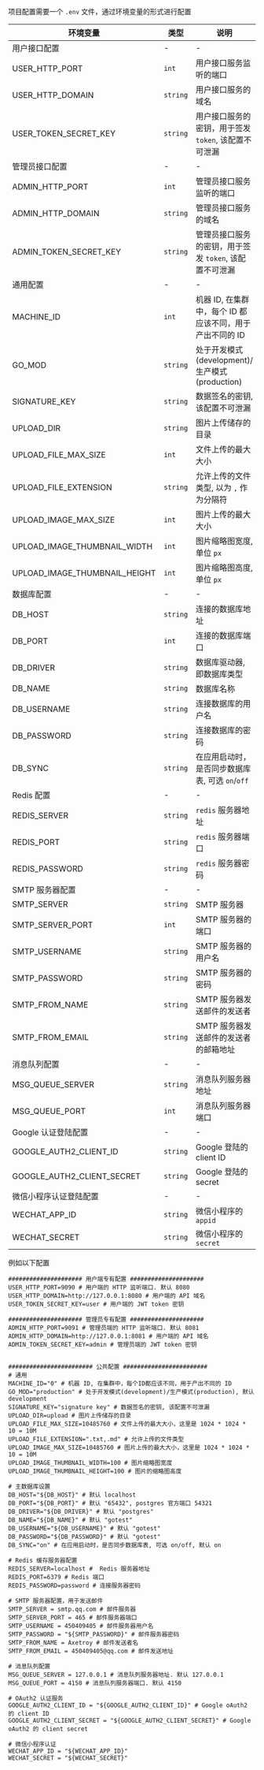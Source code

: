 项目配置需要一个 `.env` 文件，通过环境变量的形式进行配置

| 环境变量                      | 类型     | 说明                                                     | 默认值          |
| ----------------------------- | -------- | -------------------------------------------------------- | --------------- |
| 用户接口配置                  | -        | -                                                        | -               |
| USER_HTTP_PORT                | `int`    | 用户接口服务监听的端口                                   | `8080`          |
| USER_HTTP_DOMAIN              | `string` | 用户接口服务的域名                                       | `""`            |
| USER_TOKEN_SECRET_KEY         | `string` | 用户接口服务的密钥，用于签发 `token`, 该配置不可泄漏     | `""`            |
| 管理员接口配置                | -        | -                                                        | -               |
| ADMIN_HTTP_PORT               | `int`    | 管理员接口服务监听的端口                                 | `8081`          |
| ADMIN_HTTP_DOMAIN             | `string` | 管理员接口服务的域名                                     | `""`            |
| ADMIN_TOKEN_SECRET_KEY        | `string` | 管理员接口服务的密钥，用于签发 `token`, 该配置不可泄漏   | `""`            |
| 通用配置                      | -        | -                                                        | -               |
| MACHINE_ID                    | `int`    | 机器 ID, 在集群中，每个 ID 都应该不同，用于产出不同的 ID | `0`             |
| GO_MOD                        | `string` | 处于开发模式(development)/生产模式(production)           | `development`   |
| SIGNATURE_KEY                 | `string` | 数据签名的密钥, 该配置不可泄漏                           | `signature key` |
| UPLOAD_DIR                    | `string` | 图片上传储存的目录                                       | `upload`        |
| UPLOAD_FILE_MAX_SIZE          | `int`    | 文件上传的最大大小                                       | `10485760`      |
| UPLOAD_FILE_EXTENSION         | `string` | 允许上传的文件类型, 以为 `,` 作为分隔符                  | `.txt,.md`      |
| UPLOAD_IMAGE_MAX_SIZE         | `int`    | 图片上传的最大大小                                       | `10485760`      |
| UPLOAD_IMAGE_THUMBNAIL_WIDTH  | `int`    | 图片缩略图宽度, 单位 `px`                                | `100`           |
| UPLOAD_IMAGE_THUMBNAIL_HEIGHT | `int`    | 图片缩略图高度, 单位 `px`                                | `100`           |
| 数据库配置                    | -        | -                                                        | -               |
| DB_HOST                       | `string` | 连接的数据库地址                                         | `localhost`     |
| DB_PORT                       | `int`    | 连接的数据库端口                                         | `65432`         |
| DB_DRIVER                     | `string` | 数据库驱动器, 即数据库类型                               | `postgres`      |
| DB_NAME                       | `string` | 数据库名称                                               | `gotest`        |
| DB_USERNAME                   | `string` | 连接数据库的用户名                                       | `gotest`        |
| DB_PASSWORD                   | `string` | 连接数据库的密码                                         | `gotest`        |
| DB_SYNC                       | `string` | 在应用启动时，是否同步数据库表, 可选 `on`/`off`          | `on`            |
| Redis 配置                    | -        | -                                                        | -               |
| REDIS_SERVER                  | `string` | `redis` 服务器地址                                       | `localhost`     |
| REDIS_PORT                    | `string` | `redis` 服务器端口                                       | `6379`          |
| REDIS_PASSWORD                | `string` | `redis` 服务器密码                                       | `""`            |
| SMTP 服务器配置               | -        | -                                                        | -               |
| SMTP_SERVER                   | `string` | SMTP 服务器                                              | `""`            |
| SMTP_SERVER_PORT              | `int`    | SMTP 服务器的端口                                        | `""`            |
| SMTP_USERNAME                 | `string` | SMTP 服务器的用户名                                      | `""`            |
| SMTP_PASSWORD                 | `string` | SMTP 服务器的密码                                        | `""`            |
| SMTP_FROM_NAME                | `string` | SMTP 服务器发送邮件的发送者                              | `""`            |
| SMTP_FROM_EMAIL               | `string` | SMTP 服务器发送邮件的发送者的邮箱地址                    | `""`            |
| 消息队列配置                  | -        | -                                                        | -               |
| MSG_QUEUE_SERVER              | `string` | 消息队列服务器地址                                       | `localhost`     |
| MSG_QUEUE_PORT                | `int`    | 消息队列服务器端口                                       | `4150`          |
| Google 认证登陆配置           | -        | -                                                        | -               |
| GOOGLE_AUTH2_CLIENT_ID        | `string` | Google 登陆的 client ID                                  | `""`            |
| GOOGLE_AUTH2_CLIENT_SECRET    | `string` | Google 登陆的 secret                                     | `""`            |
| 微信小程序认证登陆配置        | -        | -                                                        | -               |
| WECHAT_APP_ID                 | `string` | 微信小程序的 `appid`                                     | `""`            |
| WECHAT_SECRET                 | `string` | 微信小程序的 `secret`                                    | `""`            |

例如以下配置

```env
##################### 用户端专有配置 #####################
USER_HTTP_PORT=9090 # 用户端的 HTTP 监听端口. 默认 8080
USER_HTTP_DOMAIN=http://127.0.0.1:8080 # 用户端的 API 域名
USER_TOKEN_SECRET_KEY=user # 用户端的 JWT token 密钥

##################### 管理员专有配置 #####################
ADMIN_HTTP_PORT=9091 # 管理员端的 HTTP 监听端口. 默认 8081
ADMIN_HTTP_DOMAIN=http://127.0.0.1:8081 # 用户端的 API 域名
ADMIN_TOKEN_SECRET_KEY=admin # 管理员端的 JWT token 密钥


######################## 公共配置 ########################
# 通用
MACHINE_ID="0" # 机器 ID, 在集群中，每个ID都应该不同，用于产出不同的 ID
GO_MOD="production" # 处于开发模式(development)/生产模式(production), 默认 development
SIGNATURE_KEY="signature key" # 数据签名的密钥, 该配置不可泄漏
UPLOAD_DIR=upload # 图片上传储存的目录
UPLOAD_FILE_MAX_SIZE=10485760 # 文件上传的最大大小，这里是 1024 * 1024 * 10 = 10M
UPLOAD_FILE_EXTENSION=".txt,.md" # 允许上传的文件类型
UPLOAD_IMAGE_MAX_SIZE=10485760 # 图片上传的最大大小，这里是 1024 * 1024 * 10 = 10M
UPLOAD_IMAGE_THUMBNAIL_WIDTH=100 # 图片缩略图宽度
UPLOAD_IMAGE_THUMBNAIL_HEIGHT=100 # 图片的缩略图高度

# 主数据库设置
DB_HOST="${DB_HOST}" # 默认 localhost
DB_PORT="${DB_PORT}" # 默认 "65432", postgres 官方端口 54321
DB_DRIVER="${DB_DRIVER}" # 默认 "postgres"
DB_NAME="${DB_NAME}" # 默认 "gotest"
DB_USERNAME="${DB_USERNAME}" # 默认 "gotest"
DB_PASSWORD="${DB_PASSWORD}" # 默认 "gotest"
DB_SYNC="on" # 在应用启动时，是否同步数据库表, 可选 on/off, 默认 on

# Redis 缓存服务器配置
REDIS_SERVER=localhost #  Redis 服务器地址
REDIS_PORT=6379 # Redis 端口
REDIS_PASSWORD=password # 连接服务器密码

# SMTP 服务器配置，用于发送邮件
SMTP_SERVER = smtp.qq.com # 邮件服务器
SMTP_SERVER_PORT = 465 # 邮件服务器端口
SMTP_USERNAME = 450409405 # 邮件服务器用户名
SMTP_PASSWORD = "${SMTP_PASSWORD}" # 邮件服务器密码
SMTP_FROM_NAME = Axetroy # 邮件发送者名
SMTP_FROM_EMAIL = 450409405@qq.com # 邮件发送地址

# 消息队列配置
MSG_QUEUE_SERVER = 127.0.0.1 # 消息队列服务器地址. 默认 127.0.0.1
MSG_QUEUE_PORT = 4150 # 消息队列服务器端口. 默认 4150

# OAuth2 认证服务
GOOGLE_AUTH2_CLIENT_ID = "${GOOGLE_AUTH2_CLIENT_ID}" # Google oAuth2 的 client ID
GOOGLE_AUTH2_CLIENT_SECRET = "${GOOGLE_AUTH2_CLIENT_SECRET}" # Google oAuth2 的 client secret

# 微信小程序认证
WECHAT_APP_ID = "${WECHAT_APP_ID}"
WECHAT_SECRET = "${WECHAT_SECRET}"
```

